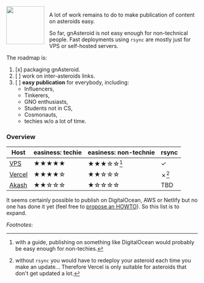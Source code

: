 <img src="/svg/colored-outlined/satellite.svg" align="left" width="100" style="padding-right: 10px;" />

A lot of work remains to do to make publication of content on asteroids easy.

So far, gnAsteroid is not easy enough for non-technical people. Fast deployments using `rsync` are mostly just for VPS or self-hosted servers.

The roadmap is:

1. [x] packaging gnAsteroid. 
2. [ ] work on inter-asteroids links.
3. [ ] **easy publication** for everybody, including:
    * Influencers, 
    * Tinkerers,
    * GNO enthusiasts,
    * Students not in CS,
    * Cosmonauts,
    * techies w/o a lot of time.

### Overview

| Host                | easiness: techie    | easiness: non-technie    | rsync     |
| --------------      | ------------------- | ------------------------ | --------- |
| [VPS](vps.md)       | ★★★★★               | ★★★☆☆[^2]                | ✓         |
| [Vercel](vercel.md) | ★★★★☆               | ★★☆☆☆                    | ✗[^3]     |
| [Akash](akash.md)   | ★★☆☆☆               | ★☆☆☆☆                    | TBD       |

It seems certainly possible to publish on DigitalOcean, AWS or Netlify but no one has done it yet (feel free to [propose an HOWTO](https://github.com/gnAsteroid/gnAsteroid/wiki)). So this list is to expand.


*Footnotes*:

[^2]: with a guide, publishing on something like DigitalOcean would probably be easy enough for non-techies.

[^3]: without `rsync` you would have to redeploy your asteroid each time you make an update... Therefore Vercel is only suitable for asteroids that don't get updated a lot.


